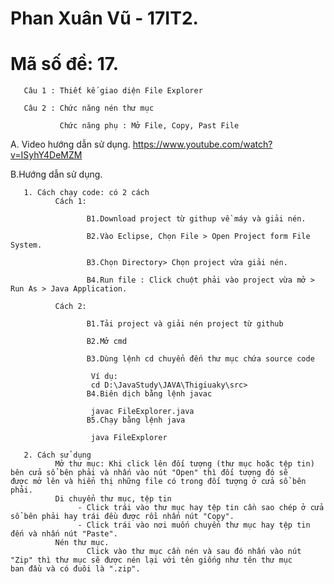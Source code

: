 # Phan Xuân Vũ - 17IT2.
# Mã số đề: 17.
       Câu 1 : Thiết kế giao diện File Explorer

       Câu 2 : Chức năng nén thư mục

               Chức năng phụ : Mở File, Copy, Past File
A. Video hướng dẫn sử dụng.
       https://www.youtube.com/watch?v=ISyhY4DeMZM

B.Hướng dẫn sử dụng.

       1. Cách chạy code: có 2 cách
              Cách 1:
              
                     B1.Download project từ githup về máy và giải nén.

                     B2.Vào Eclipse, Chọn File > Open Project form File System.

                     B3.Chọn Directory> Chọn project vừa giải nén.

                     B4.Run file : Click chuột phải vào project vừa mở > Run As > Java Application.

              Cách 2: 
              
                     B1.Tải project và giải nén project từ github

                     B2.Mở cmd

                     B3.Dùng lệnh cd chuyển đến thư mục chứa source code

                      Ví dụ:
                      cd D:\JavaStudy\JAVA\Thigiuaky\src>
                     B4.Biên dịch bằng lệnh javac

                      javac FileExplorer.java
                     B5.Chạy bằng lệnh java

                      java FileExplorer
       
       2. Cách sử dụng
              Mở thư mục: Khi click lên đối tượng (thư mục hoặc tệp tin) bên cửa sổ bên phải và nhấn vào nút "Open" thì đối tượng đó sẽ                           được mở lên và hiển thị những file có trong đối tượng ở cửa sổ bên phải.
              Di chuyển thư mục, tệp tin
                   - Click trái vào thư mục hay tệp tin cần sao chép ở cửa sổ bên phải hay trái đều được rồi nhấn nút "Copy".
                   - Click trái vào nơi muốn chuyển thư mục hay tệp tin đến và nhấn nút "Paste".
              Nén thư mục.
                     Click vào thư mục cần nén và sau đó nhấn vào nút "Zip" thì thư mục sẽ được nén lại với tên giống như tên thư mục                        ban đầu và có đuôi là ".zip".
    
